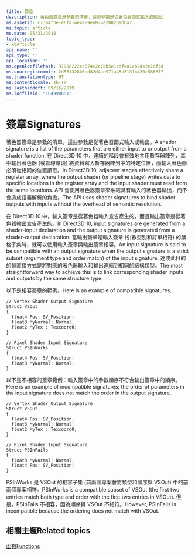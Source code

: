 ```yaml
---
title: 簽章
description: 著色器簽章是參數的清單，這些參數是從著色器函式輸入或輸出。
ms.assetid: c73a4f3e-e6fa-4e49-9ee8-4e200269dba7
ms.topic: article
ms.date: 05/31/2018
topic_type:
- kbArticle
api_name: ''
api_type: ''
api_location: ''
ms.openlocfilehash: 37906222ec674c2c1bb5e1cdfea1cb2de2e1df3d
ms.sourcegitcommit: 2d531328b6ed82d4ad971a45a5131b430c5866f7
ms.translationtype: HT
ms.contentlocale: zh-TW
ms.lasthandoff: 09/16/2019
ms.locfileid: "104990651"
---
```

# <a name="signatures"></a><span data-ttu-id="b7a4a-103">簽章</span><span class="sxs-lookup"><span data-stu-id="b7a4a-103">Signatures</span></span>

<span data-ttu-id="b7a4a-104">著色器簽章是參數的清單，這些參數是從著色器函式輸入或輸出。</span><span class="sxs-lookup"><span data-stu-id="b7a4a-104">A shader signature is a list of the parameters that are either input to or output from a shader function.</span></span> <span data-ttu-id="b7a4a-105">在 Direct3D 10 中，連續的階段會有效地共用暫存器陣列，其中輸出著色器 (或管線階段) 將資料寫入暫存器陣列中的特定位置，而輸入著色器必須從相同的位置讀取。</span><span class="sxs-lookup"><span data-stu-id="b7a4a-105">In Direct3D 10, adjacent stages effectively share a register array, where the output shader (or pipeline stage) writes data to specific locations in the register array and the input shader must read from the same locations.</span></span> <span data-ttu-id="b7a4a-106">API 會使用著色器簽章來系結具有輸入的著色器輸出，而不會造成語義解析的負擔。</span><span class="sxs-lookup"><span data-stu-id="b7a4a-106">The API uses shader signatures to bind shader outputs with inputs without the overhead of semantic resolution.</span></span>

<span data-ttu-id="b7a4a-107">在 Direct3D 10 中，輸入簽章是從著色器輸入宣告產生的，而且輸出簽章是從著色器輸出宣告產生的。</span><span class="sxs-lookup"><span data-stu-id="b7a4a-107">In Direct3D 10, input signatures are generated from a shader-input declaration and the output signature is generated from a shader-output declaration.</span></span> <span data-ttu-id="b7a4a-108">當輸出簽章是輸入簽章 (引數型別和訂單相符) 的嚴格子集時，就可以使用輸入簽章與輸出簽章相容。</span><span class="sxs-lookup"><span data-stu-id="b7a4a-108">An input signature is said to be compatible with an output signature when the output signature is a strict subset (argument type and order match) of the input signature.</span></span> <span data-ttu-id="b7a4a-109">達成此目的的最直接方式是將對應的著色器輸入和輸出連結到相同的結構類型。</span><span class="sxs-lookup"><span data-stu-id="b7a4a-109">The most straightforward way to achieve this is to link corresponding shader inputs and outputs by the same structure type.</span></span>

<span data-ttu-id="b7a4a-110">以下是相容簽章的範例。</span><span class="sxs-lookup"><span data-stu-id="b7a4a-110">Here is an example of compatible signatures.</span></span>


```
// Vertex Shader Output Signature
Struct VSOut
{
  float4 Pos: SV_Position;
  float3 MyNormal: Normal;
  float2 MyTex : Texcoord0;
}

// Pixel Shader Input Signature
Struct PSInWorks
{
  float4 Pos: SV_Position;
  float3 MyNormal: Normal;
}
```



<span data-ttu-id="b7a4a-111">以下是不相容的簽章範例：輸入簽章中的參數順序不符合輸出簽章中的順序。</span><span class="sxs-lookup"><span data-stu-id="b7a4a-111">Here is an example of incompatible signatures; the order of parameters in the input signature does not match the order in the output signature.</span></span>


```
// Vertex Shader Output Signature
Struct VSOut
{
  float4 Pos: SV_Position;
  float3 MyNormal: Normal;
  float2 MyTex : Texcoord0;
}

// Pixel Shader Input Signature
Struct PSInFails
{
  float3 MyNormal: Normal;
  float4 Pos: SV_Position;
}
```



<span data-ttu-id="b7a4a-112">PSInWorks 是 VSOut 的相容子集 (前兩個專案會將類型和順序與 VSOut) 中的前兩個專案相符。</span><span class="sxs-lookup"><span data-stu-id="b7a4a-112">PSInWorks is a compatible subset of VSOut (the first two entries match both type and order with the first two entries in VSOut).</span></span> <span data-ttu-id="b7a4a-113">但是，PSInFails 不相容，因為順序與 VSOut 不相符。</span><span class="sxs-lookup"><span data-stu-id="b7a4a-113">However, PSInFails is incompatible because the ordering does not match with VSOut.</span></span>

## <a name="related-topics"></a><span data-ttu-id="b7a4a-114">相關主題</span><span class="sxs-lookup"><span data-stu-id="b7a4a-114">Related topics</span></span>

<dl> <dt>

[<span data-ttu-id="b7a4a-115">函數</span><span class="sxs-lookup"><span data-stu-id="b7a4a-115">Functions</span></span>](dx-graphics-hlsl-functions.md)
</dt> </dl>

 

 




